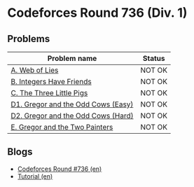 # Codeforces Round 736 (Div. 1)

## Problems

|Problem name|Status|
|------------|---------|
| [A. Web of Lies](problems/A._Web_of_Lies.md)|NOT OK|
| [B. Integers Have Friends](problems/B._Integers_Have_Friends.md)|NOT OK|
| [C. The Three Little Pigs](problems/C._The_Three_Little_Pigs.md)|NOT OK|
| [D1. Gregor and the Odd Cows (Easy)](problems/D1._Gregor_and_the_Odd_Cows_(Easy).md)|NOT OK|
| [D2. Gregor and the Odd Cows (Hard)](problems/D2._Gregor_and_the_Odd_Cows_(Hard).md)|NOT OK|
| [E. Gregor and the Two Painters](problems/E._Gregor_and_the_Two_Painters.md)|NOT OK|
## Blogs

- [Codeforces Round #736 (en)](blogs/Codeforces_Round_736_(en).md)
- [Tutorial (en)](blogs/Tutorial_(en).md)
